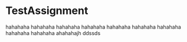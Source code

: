 # TestAssignment
hahahaha
hahahaha
hahahaha
hahahaha
hahahaha
hahahaha
hahahaha
hahahaha
hahahaha
ahahahajh
ddssds

